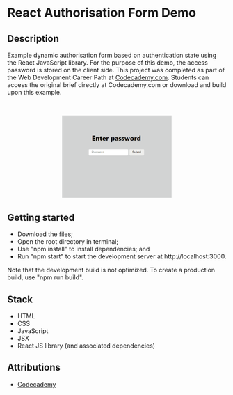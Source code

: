 # React Authorisation Form Demo

## Description
Example dynamic authorisation form based on authentication state using the React JavaScript library. For the purpose of this demo, the access password is stored on the client side. This project was completed as part of the Web Development Career Path at [Codecademy.com](https://www.codecademy.com/catalog). Students can access the original brief directly at Codecademy.com or download and build upon this example.

<br />
<p align="center">
  <img src="https://github.com/chrisandrew-dev/react-authorisation-form-demo/blob/main/demo.gif" width="50%" />
</p>

## Getting started
 * Download the files; 
 * Open the root directory in terminal;
 * Use "npm install" to install dependencies; and
 * Run "npm start" to start the development server at http://localhost:3000.

Note that the development build is not optimized. To create a production build, use "npm run build".

## Stack
* HTML
* CSS
* JavaScript
* JSX
* React JS library (and associated dependencies)

## Attributions
* [Codecademy](https://www.codecademy.com)
